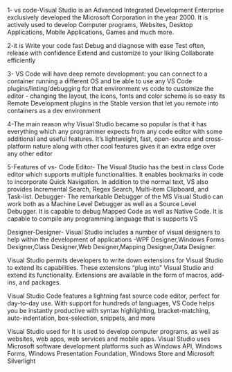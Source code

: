 1- vs code-Visual Studio is an Advanced Integrated Development Enterprise exclusively developed the Microsoft Corporation in the year 2000. It is actively used to develop Computer programs, Websites, Desktop Applications, Mobile Applications, Games and much more.

2-it is Write your code fast
Debug and diagnose with ease
Test often, release with confidence
Extend and customize to your liking
Collaborate efficiently

3- VS Code will have deep remote development: you can connect to a container running a different OS and be able to use any VS Code plugins/linting/debugging for that environment
 vs code to customize the editor - changing the layout, the icons, fonts and color scheme is so easy
 its Remote Development plugins in the Stable version that let you remote into containers as a dev environment 

 4-The main reason why Visual Studio became so popular is that it has everything which any programmer expects from any code editor with some additional and useful features. It’s lightweight, fast, open-source and cross-platform nature along with other cool features gives it an extra edge over any other editor


 5-Features of vs-
 Code Editor- The Visual Studio has the best in class Code editor which supports multiple functionalities. It enables bookmarks in code to incorporate Quick Navigation. In addition to the normal text, VS also provides Incremental Search, Regex Search, Multi-item Clipboard, and Task-list.
 Debugger- The remarkable Debugger of the MS Visual Studio can work both as a Machine Level Debugger as well as a Source Level Debugger. It is capable to debug Mapped Code as well as Native Code. It is capable to compile any programming language that is supports VS

 Designer-Designer- Visual Studio includes a number of visual designers to help within the development of applications -WPF Designer,Windows Forms Designer,Class Designer,Web Designer,Mapping Designer,Data Designer.


Visual Studio permits developers to write down extensions for Visual Studio to extend its capabilities. These extensions “plug into” Visual Studio and extend its functionality. Extensions are available in the form of macros, add-ins, and packages.

 Visual Studio Code features a lightning fast source code editor, perfect for day-to-day use. With support for hundreds of languages, VS Code helps you be instantly productive with syntax highlighting, bracket-matching, auto-indentation, box-selection, snippets, and more

 Visual Studio used for It is used to develop computer programs, as well as websites, web apps, web services and mobile apps. Visual Studio uses Microsoft software development platforms such as Windows API, Windows Forms, Windows Presentation Foundation, Windows Store and Microsoft Silverlight


 